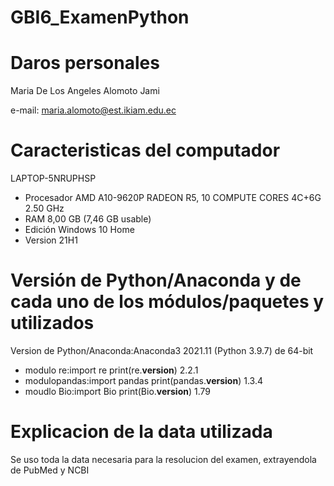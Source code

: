 # GBI6_ExamenPython

# Daros personales

Maria De Los Angeles Alomoto Jami

e-mail: maria.alomoto@est.ikiam.edu.ec

# Caracteristicas del computador

LAPTOP-5NRUPHSP
* Procesador AMD A10-9620P RADEON R5, 10 COMPUTE CORES 4C+6G   2.50 GHz
* RAM 8,00 GB (7,46 GB usable)
* Edición Windows 10 Home
* Version 21H1

# Versión de Python/Anaconda y de cada uno de los módulos/paquetes y utilizados

Version de Python/Anaconda:Anaconda3 2021.11 (Python 3.9.7) de 64-bit

* modulo re:import re
print(re.__version__)
2.2.1
* modulopandas:import pandas
print(pandas.__version__)
1.3.4
* moudlo Bio:import Bio
print(Bio.__version__)
1.79

# Explicacion de la data utilizada
Se uso toda la data necesaria para la resolucion del examen, extrayendola de PubMed y NCBI
